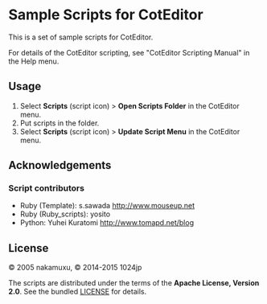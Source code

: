 
Sample Scripts for CotEditor
===============================

This is a set of sample scripts for CotEditor.

For details of the CotEditor scripting, see "CotEditor Scripting Manual" in the Help menu.

Usage
------------------------------

1. Select __Scripts__ (script icon) > __Open Scripts Folder__ in the CotEditor menu.
2. Put scripts in the folder.
1. Select __Scripts__ (script icon) > __Update Script Menu__ in the CotEditor menu.


Acknowledgements
------------------------------

### Script contributors

- Ruby (Template): s.sawada <http://www.mouseup.net>
- Ruby (Ruby_scripts): yosito
- Python: Yuhei Kuratomi <http://www.tomapd.net/blog>


License
-----------------------------

© 2005 nakamuxu,
© 2014-2015 1024jp

The scripts are distributed under the terms of the __Apache License, Version 2.0__. See the bundled [LICENSE](LICENSE) for details.
